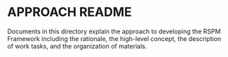 # APPROACH README #
Documents in this directory explain the approach to developing the RSPM Framework including the rationale, the high-level concept, the description of work tasks, and the organization of materials.